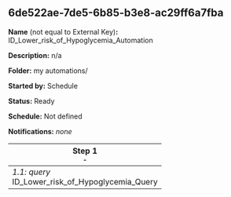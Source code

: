 ## 6de522ae-7de5-6b85-b3e8-ac29ff6a7fba

**Name** (not equal to External Key)**:** ID_Lower_risk_of_Hypoglycemia_Automation

**Description:** n/a

**Folder:** my automations/

**Started by:** Schedule

**Status:** Ready

**Schedule:** Not defined

**Notifications:** _none_


| Step 1<br>_<small>-</small>_ |
| --- |
| _1.1: query_<br>ID_Lower_risk_of_Hypoglycemia_Query |
